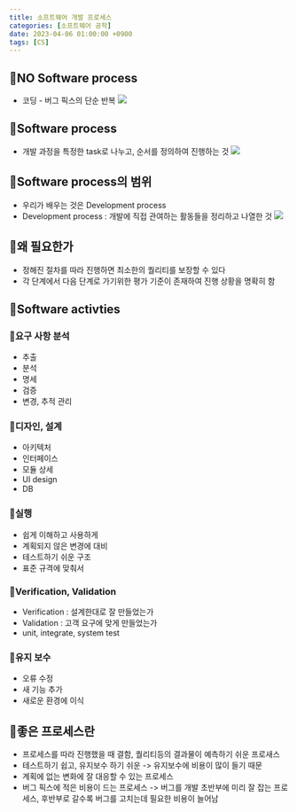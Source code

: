 ```yaml
---
title: 소프트웨어 개발 프로세스
categories: [소프트웨어 공학]
date: 2023-04-06 01:00:00 +0900
tags: [CS]
---
```


## 📌NO Software process

- 코딩 - 버그 픽스의 단순 반복
  ![](https://velog.velcdn.com/images/wjdtmfgh/post/84384c36-80d6-410b-b58c-0b5007d30257/image.png)

## 📌Software process

- 개발 과정을 특정한 task로 나누고, 순서를 정의하여 진행하는 것
  ![](https://velog.velcdn.com/images/wjdtmfgh/post/ac8df6f0-671e-4275-9b00-42bfee26e588/image.png)

## 📌Software process의 범위

- 우리가 배우는 것은 Development process
- Development process : 개발에 직접 관여하는 활동들을 정리하고 나열한 것
  ![](https://velog.velcdn.com/images/wjdtmfgh/post/0755aa43-46c1-44a1-aa06-8103a114a35f/image.png)

## 📌왜 필요한가

- 정해진 절차를 따라 진행하면 최소한의 퀄리티를 보장할 수 있다
- 각 단계에서 다음 단계로 가기위한 평가 기준이 존재하여 진행 상황을 명확히 함

## 📌Software activties

### 📖요구 사항 분석

- 추출
- 분석
- 명세
- 검증
- 변경, 추적 관리

### 📖디자인, 설계

- 아키텍처
- 인터페이스
- 모듈 상세
- UI design
- DB

### 📖실행

- 쉽게 이해하고 사용하게
- 계획되지 않은 변경에 대비
- 테스트하기 쉬운 구조
- 표준 규격에 맞춰서

### 📖Verification, Validation

- Verification : 설계한대로 잘 만들었는가
- Validation : 고객 요구에 맞게 만들었는가
- unit, integrate, system test

### 📖유지 보수

- 오류 수정
- 새 기능 추가
- 새로운 환경에 이식

## 📌좋은 프로세스란

- 프로세스를 따라 진행했을 때 결함, 퀄리티등의 결과물이 예측하기 쉬운 프로새스
- 테스트하기 쉽고, 유지보수 하기 쉬운 -> 유지보수에 비용이 많이 들기 때문
- 계획에 없는 변화에 잘 대응할 수 있는 프로세스
- 버그 픽스에 적은 비용이 드는 프로세스 -> 버그를 개발 초반부에 미리 잘 잡는 프로세스, 후반부로 갈수록 버그를 고치는데 필요한 비용이 늘어남
